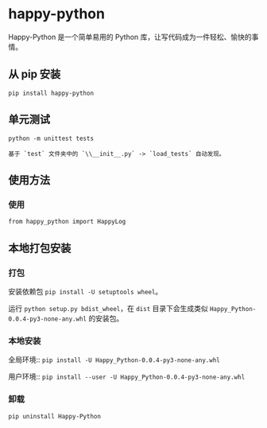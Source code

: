 # happy-python

Happy-Python 是一个简单易用的 Python 库，让写代码成为一件轻松、愉快的事情。

## 从 pip 安装

    pip install happy-python

## 单元测试

`python -m unittest tests`

    基于 `test` 文件夹中的 `\\__init__.py` -> `load_tests` 自动发现。


## 使用方法

### 使用

    from happy_python import HappyLog

## 本地打包安装

### 打包

安装依赖包 `pip install -U setuptools wheel`。

运行 `python setup.py bdist_wheel`，在 `dist` 目录下会生成类似 `Happy_Python-0.0.4-py3-none-any.whl` 的安装包。


### 本地安装

全局环境::
    `pip install -U Happy_Python-0.0.4-py3-none-any.whl`

用户环境::
    `pip install --user -U Happy_Python-0.0.4-py3-none-any.whl`

### 卸载

`pip uninstall Happy-Python`